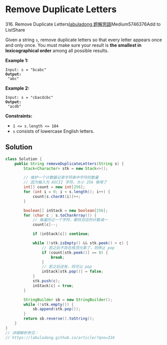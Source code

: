 # Remove Duplicate Letters



316\. Remove Duplicate Letters[labuladong 题解](https://labuladong.github.io/article/?qno=316)[思路](https://leetcode.com/problems/remove-duplicate-letters/)Medium5746376Add to ListShare

Given a string `s`, remove duplicate letters so that every letter appears once and only once. You must make sure your result is **the smallest in lexicographical order** among all possible results.

&#x20;

**Example 1:**

<pre><code>Input: s = "bcabc"
<strong>Output:
</strong> "abc"
</code></pre>

**Example 2:**

<pre><code>Input: s = "cbacdcbc"
<strong>Output:
</strong> "acdb"
</code></pre>

&#x20;

**Constraints:**

* `1 <= s.length <= 104`
* `s` consists of lowercase English letters.

## Solution

```java
class Solution {
    public String removeDuplicateLetters(String s) {
        Stack<Character> stk = new Stack<>();

        // 维护一个计数器记录字符串中字符的数量
        // 因为输入为 ASCII 字符，大小 256 够用了
        int[] count = new int[256];
        for (int i = 0; i < s.length(); i++) {
            count[s.charAt(i)]++;
        }

        boolean[] inStack = new boolean[256];
        for (char c : s.toCharArray()) {
            // 每遍历过一个字符，都将对应的计数减一
            count[c]--;

            if (inStack[c]) continue;

            while (!stk.isEmpty() && stk.peek() > c) {
                // 若之后不存在栈顶元素了，则停止 pop
                if (count[stk.peek()] == 0) {
                    break;
                }
                // 若之后还有，则可以 pop
                inStack[stk.pop()] = false;
            }
            stk.push(c);
            inStack[c] = true;
        }

        StringBuilder sb = new StringBuilder();
        while (!stk.empty()) {
            sb.append(stk.pop());
        }
        return sb.reverse().toString();
    }
}
// 详细解析参见：
// https://labuladong.github.io/article/?qno=316

```
